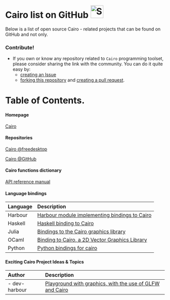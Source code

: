 <!-- Alphabetical layout -->
# Cairo list on GitHub <img src="http://i.imgur.com/Cj4rMrS.gif" height="40" alt="Swimming Octocat" title="Games on GitHub">

Below is a list of open source Cairo - related projects that can be found on GitHub and not only.

### Contribute!

- If you own or know any repository related to `Cairo` programming toolset, please consider sharing the link with the community.
You can do it quite easy by:
   - [creating an Issue](https://github.com/rjopek/cairo-list/issues)
   - [forking this repository](https://docs.github.com/en/github/getting-started-with-github/fork-a-repo) and [creating a pull request](https://docs.github.com/en/github/collaborating-with-issues-and-pull-requests/creating-a-pull-request-from-a-fork).

# Table of Contents.

#### Homepage

   [Cairo](https://www.cairographics.org)

#### Repositories

   [Cairo @freedesktop](https://gitlab.freedesktop.org/cairo/cairo)

   [Cairo @GitHub](https://github.com/freedesktop/cairo)

#### Cairo functions dictionary

   [API reference manual](https://www.cairographics.org/manual)

#### Language bindings

   | Language | Description |
   | :---     | :---        |
   | Harbour  | [Harbour module implementing bindings to Cairo](https://github.com/dev-harbour/hb-cairo) |
   | Haskell  | [Haskell binding to Cairo](https://github.com/sseefried/hs-cairo) |
   | Julia    | [Bindings to the Cairo graphics library](https://github.com/JuliaGraphics/Cairo.jl) |
   | OCaml    | [Binding to Cairo, a 2D Vector Graphics Library](https://github.com/Chris00/ocaml-cairo) |
   | Python   | [Python bindings for cairo](https://github.com/pygobject/pycairo) |

#### Exciting Cairo Project Ideas & Topics

   | Author | Description |
   | :---     | :---        |
   | - dev-harbour | [Playground with graphics, with the use of GLFW and Cairo](https://github.com/dev-harbour/bluesea) |
